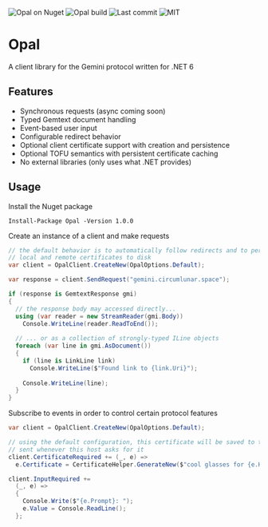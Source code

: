 ![Opal on Nuget](https://img.shields.io/nuget/v/Opal) ![Opal build](https://img.shields.io/github/workflow/status/aschuhardt/Opal/.NET) ![Last commit](https://img.shields.io/github/last-commit/aschuhardt/Opal) ![MIT](https://img.shields.io/github/license/aschuhardt/Opal)

# Opal
A client library for the Gemini protocol written for .NET 6

## Features
- Synchronous requests (async coming soon)
- Typed Gemtext document handling
- Event-based user input
- Configurable redirect behavior
- Optional client certificate support with creation and persistence
- Optional TOFU semantics with persistent certificate caching
- No external libraries (only uses what .NET provides)

## Usage
Install the Nuget package
```
Install-Package Opal -Version 1.0.0
```
Create an instance of a client and make requests
```csharp
// the default behavior is to automatically follow redirects and to persit 
// local and remote certificates to disk
var client = OpalClient.CreateNew(OpalOptions.Default);

var response = client.SendRequest("gemini.circumlunar.space");

if (response is GemtextResponse gmi)
{
  // the response body may accessed directly...
  using (var reader = new StreamReader(gmi.Body))
    Console.WriteLine(reader.ReadToEnd());
  
  // ... or as a collection of strongly-typed ILine objects
  foreach (var line in gmi.AsDocument())
  {
    if (line is LinkLine link)
      Console.WriteLine($"Found link to {link.Uri}");
     
    Console.WriteLine(line);
  }
}
```
Subscribe to events in order to control certain protocol features
```csharp
var client = OpalClient.CreateNew(OpalOptions.Default);

// using the default configuration, this certificate will be saved to the disk and
// sent whenever this host asks for it
client.CertificateRequired += (_, e) =>
  e.Certificate = CertificateHelper.GenerateNew($"cool glasses for {e.Host}", TimeSpan.FromDays(100));

client.InputRequired += 
  (_, e) => 
  {
    Console.Write($"{e.Prompt}: ");
    e.Value = Console.ReadLine();
  };
```
